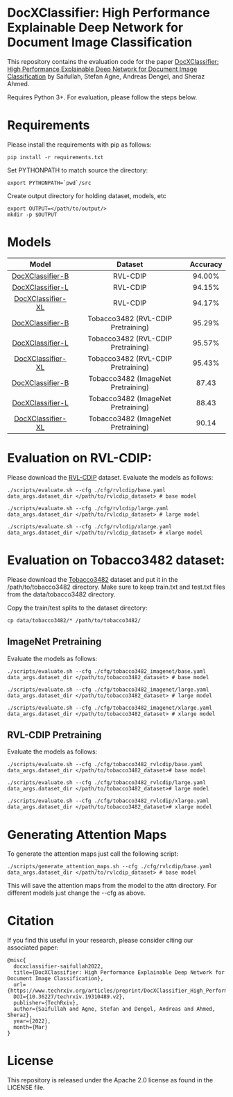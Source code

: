 # DocXClassifier: High Performance Explainable Deep Network for Document Image Classification
This repository contains the evaluation code for the paper [DocXClassifier: High Performance Explainable Deep Network for Document Image Classification](https://www.techrxiv.org/articles/preprint/DocXClassifier_High_Performance_Explainable_Deep_Network_for_Document_Image_Classification/19310489) by Saifullah, Stefan Agne, Andreas Dengel, and Sheraz Ahmed.

Requires Python 3+. For evaluation, please follow the steps below.

# Requirements
Please install the requirements with pip as follows:
```
pip install -r requirements.txt
```

Set PYTHONPATH to match source the directory:
```
export PYTHONPATH=`pwd`/src
```

Create output directory for holding dataset, models, etc
```
export OUTPUT=</path/to/output/>
mkdir -p $OUTPUT
```

# Models
| Model | Dataset | Accuracy |
| :---: | :---: | :---: |
| [DocXClassifier-B](https://cloud.dfki.de/owncloud/index.php/s/JrQLkji3mzPkqBW/download/base_rvlcdip.pth) | RVL-CDIP | 94.00%
| [DocXClassifier-L](https://cloud.dfki.de/owncloud/index.php/s/9dgoNDdPcECEsrH/download/large_rvlcdip.pth) | RVL-CDIP | 94.15%
| [DocXClassifier-XL](https://cloud.dfki.de/owncloud/index.php/s/jLJHstWsM5XiEpd/download/xlarge_rvlcdip.pth) | RVL-CDIP | 94.17%
| [DocXClassifier-B](https://cloud.dfki.de/owncloud/index.php/s/f7AjyADrC8EJEcz/download/base_tobacco_rvlcdip.pth) | Tobacco3482 (RVL-CDIP Pretraining) | 95.29% 
| [DocXClassifier-L](https://cloud.dfki.de/owncloud/index.php/s/Z8YaoLyfGfgNzLB/download/large_tobacco_rvlcdip.pth) | Tobacco3482 (RVL-CDIP Pretraining) | 95.57%
| [DocXClassifier-XL](https://cloud.dfki.de/owncloud/index.php/s/eQMG74ifACKEjwt/download/xlarge_tobacco_rvlcdip.pth) | Tobacco3482 (RVL-CDIP Pretraining) | 95.43%
| [DocXClassifier-B](https://cloud.dfki.de/owncloud/index.php/s/m2XR3yL3TFKesCx/download/base_tobacco_imagenet.pth) | Tobacco3482 (ImageNet Pretraining) | 87.43
| [DocXClassifier-L](https://cloud.dfki.de/owncloud/index.php/s/r88txKxbnx3s46N/download/large_tobacco_imagenet.pth) | Tobacco3482 (ImageNet Pretraining) | 88.43
| [DocXClassifier-XL](https://cloud.dfki.de/owncloud/index.php/s/TEfnWQ89ZbHBnG3/download/xlarge_tobacco_imagenet.pth) | Tobacco3482 (ImageNet Pretraining) | 90.14

# Evaluation on RVL-CDIP:
Please download the [RVL-CDIP](https://www.cs.cmu.edu/~aharley/rvl-cdip/) dataset.
Evaluate the models as follows:
```
./scripts/evaluate.sh --cfg ./cfg/rvlcdip/base.yaml data_args.dataset_dir </path/to/rvlcdip_dataset> # base model
```
```
./scripts/evaluate.sh --cfg ./cfg/rvlcdip/large.yaml data_args.dataset_dir </path/to/rvlcdip_dataset> # large model
```
```
./scripts/evaluate.sh --cfg ./cfg/rvlcdip/xlarge.yaml data_args.dataset_dir </path/to/rvlcdip_dataset> # xlarge model
```


# Evaluation on Tobacco3482 dataset:
Please download the [Tobacco3482](https://www.kaggle.com/patrickaudriaz/tobacco3482jpg) dataset and put it in the /path/to/tobacco3482 directory. Make sure to keep train.txt and test.txt files from the data/tobacco3482 directory.

Copy the train/test splits to the dataset directory:
```
cp data/tobacco3482/* /path/to/tobacco3482/
```

## ImageNet Pretraining
Evaluate the models as follows:
```
./scripts/evaluate.sh --cfg ./cfg/tobacco3482_imagenet/base.yaml data_args.dataset_dir </path/to/tobacco3482_dataset> # base model
```
```
./scripts/evaluate.sh --cfg ./cfg/tobacco3482_imagenet/large.yaml data_args.dataset_dir </path/to/tobacco3482_dataset> # large model
```
```
./scripts/evaluate.sh --cfg ./cfg/tobacco3482_imagenet/xlarge.yaml data_args.dataset_dir </path/to/tobacco3482_dataset> # xlarge model
```

## RVL-CDIP Pretraining
Evaluate the models as follows:
```
./scripts/evaluate.sh --cfg ./cfg/tobacco3482_rvlcdip/base.yaml data_args.dataset_dir </path/to/tobacco3482_dataset># base model
```
```
./scripts/evaluate.sh --cfg ./cfg/tobacco3482_rvlcdip/large.yaml data_args.dataset_dir </path/to/tobacco3482_dataset># large model
```
```
./scripts/evaluate.sh --cfg ./cfg/tobacco3482_rvlcdip/xlarge.yaml data_args.dataset_dir </path/to/tobacco3482_dataset># xlarge model
```

# Generating Attention Maps
To generate the attention maps just call the following script:
```
./scripts/generate_attention_maps.sh --cfg ./cfg/rvlcdip/base.yaml data_args.dataset_dir </path/to/rvlcdip_dataset> # base model
```
This will save the attention maps from the model to the attn directory. For different models just change the --cfg as above.


# Citation
If you find this useful in your research, please consider citing our associated paper:
```
@misc{
  docxclassifier-saifullah2022, 
  title={DocXClassifier: High Performance Explainable Deep Network for Document Image Classification}, 
  url={https://www.techrxiv.org/articles/preprint/DocXClassifier_High_Performance_Explainable_Deep_Network_for_Document_Image_Classification/19310489/2}, 
  DOI={10.36227/techrxiv.19310489.v2},
  publisher={TechRxiv}, 
  author={Saifullah and Agne, Stefan and Dengel, Andreas and Ahmed, Sheraz}, 
  year={2022}, 
  month={Mar} 
} 
```

# License
This repository is released under the Apache 2.0 license as found in the LICENSE file.
